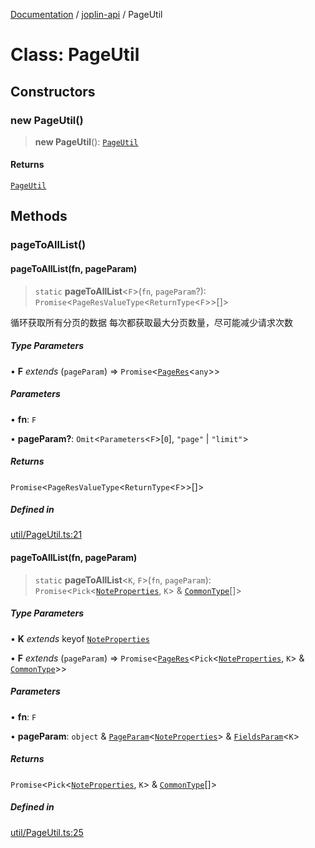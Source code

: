 [Documentation](../../packages.md) / [joplin-api](../index.md) / PageUtil

# Class: PageUtil

## Constructors

### new PageUtil()

> **new PageUtil**(): [`PageUtil`](PageUtil.md)

#### Returns

[`PageUtil`](PageUtil.md)

## Methods

### pageToAllList()

#### pageToAllList(fn, pageParam)

> `static` **pageToAllList**\<`F`\>(`fn`, `pageParam`?): `Promise`\<`PageResValueType`\<`ReturnType`\<`F`\>\>[]\>

循环获取所有分页的数据
每次都获取最大分页数量，尽可能减少请求次数

##### Type Parameters

• **F** _extends_ (`pageParam`) => `Promise`\<[`PageRes`](../interfaces/PageRes.md)\<`any`\>\>

##### Parameters

• **fn**: `F`

• **pageParam?**: `Omit`\<`Parameters`\<`F`\>\[`0`\], `"page"` \| `"limit"`\>

##### Returns

`Promise`\<`PageResValueType`\<`ReturnType`\<`F`\>\>[]\>

##### Defined in

[util/PageUtil.ts:21](https://github.com/rxliuli/joplin-utils/blob/856dd8cbf75fe71932485581a99ca0e4ebcdd5e8/packages/joplin-api/src/util/PageUtil.ts#L21)

#### pageToAllList(fn, pageParam)

> `static` **pageToAllList**\<`K`, `F`\>(`fn`, `pageParam`): `Promise`\<`Pick`\<[`NoteProperties`](../interfaces/NoteProperties.md), `K`\> & [`CommonType`](../interfaces/CommonType.md)[]\>

##### Type Parameters

• **K** _extends_ keyof [`NoteProperties`](../interfaces/NoteProperties.md)

• **F** _extends_ (`pageParam`) => `Promise`\<[`PageRes`](../interfaces/PageRes.md)\<`Pick`\<[`NoteProperties`](../interfaces/NoteProperties.md), `K`\> & [`CommonType`](../interfaces/CommonType.md)\>\>

##### Parameters

• **fn**: `F`

• **pageParam**: `object` & [`PageParam`](../interfaces/PageParam.md)\<[`NoteProperties`](../interfaces/NoteProperties.md)\> & [`FieldsParam`](../interfaces/FieldsParam.md)\<`K`\>

##### Returns

`Promise`\<`Pick`\<[`NoteProperties`](../interfaces/NoteProperties.md), `K`\> & [`CommonType`](../interfaces/CommonType.md)[]\>

##### Defined in

[util/PageUtil.ts:25](https://github.com/rxliuli/joplin-utils/blob/856dd8cbf75fe71932485581a99ca0e4ebcdd5e8/packages/joplin-api/src/util/PageUtil.ts#L25)
